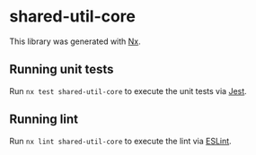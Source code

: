 # shared-util-core

This library was generated with [Nx](https://nx.dev).

## Running unit tests

Run `nx test shared-util-core` to execute the unit tests via [Jest](https://jestjs.io).

## Running lint

Run `nx lint shared-util-core` to execute the lint via [ESLint](https://eslint.org/).
